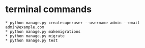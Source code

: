 # terminal commands
    * python manage.py createsuperuser --username admin --email admin@example.com
    * python manage.py makemigrations
    * python manage.py migrate
    * python manage.py test